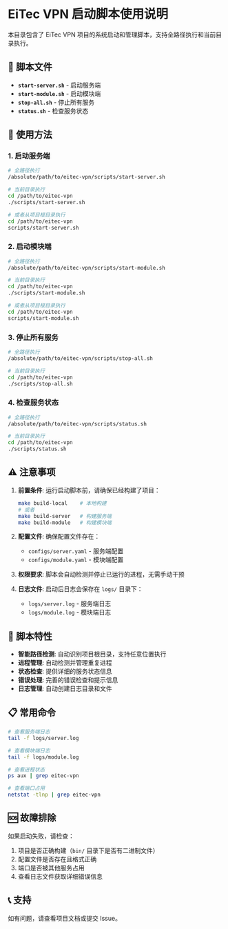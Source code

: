 # EiTec VPN 启动脚本使用说明

本目录包含了 EiTec VPN 项目的系统启动和管理脚本，支持全路径执行和当前目录执行。

## 📁 脚本文件

- **`start-server.sh`** - 启动服务端
- **`start-module.sh`** - 启动模块端  
- **`stop-all.sh`** - 停止所有服务
- **`status.sh`** - 检查服务状态

## 🚀 使用方法

### 1. 启动服务端

```bash
# 全路径执行
/absolute/path/to/eitec-vpn/scripts/start-server.sh

# 当前目录执行
cd /path/to/eitec-vpn
./scripts/start-server.sh

# 或者从项目根目录执行
cd /path/to/eitec-vpn
scripts/start-server.sh
```

### 2. 启动模块端

```bash
# 全路径执行
/absolute/path/to/eitec-vpn/scripts/start-module.sh

# 当前目录执行
cd /path/to/eitec-vpn
./scripts/start-module.sh

# 或者从项目根目录执行
cd /path/to/eitec-vpn
scripts/start-module.sh
```

### 3. 停止所有服务

```bash
# 全路径执行
/absolute/path/to/eitec-vpn/scripts/stop-all.sh

# 当前目录执行
cd /path/to/eitec-vpn
./scripts/stop-all.sh
```

### 4. 检查服务状态

```bash
# 全路径执行
/absolute/path/to/eitec-vpn/scripts/status.sh

# 当前目录执行
cd /path/to/eitec-vpn
./scripts/status.sh
```

## ⚠️ 注意事项

1. **前置条件**: 运行启动脚本前，请确保已经构建了项目：
   ```bash
   make build-local    # 本地构建
   # 或者
   make build-server   # 构建服务端
   make build-module   # 构建模块端
   ```

2. **配置文件**: 确保配置文件存在：
   - `configs/server.yaml` - 服务端配置
   - `configs/module.yaml` - 模块端配置

3. **权限要求**: 脚本会自动检测并停止已运行的进程，无需手动干预

4. **日志文件**: 启动后日志会保存在 `logs/` 目录下：
   - `logs/server.log` - 服务端日志
   - `logs/module.log` - 模块端日志

## 🔧 脚本特性

- **智能路径检测**: 自动识别项目根目录，支持任意位置执行
- **进程管理**: 自动检测并管理重复进程
- **状态检查**: 提供详细的服务状态信息
- **错误处理**: 完善的错误检查和提示信息
- **日志管理**: 自动创建日志目录和文件

## 📋 常用命令

```bash
# 查看服务端日志
tail -f logs/server.log

# 查看模块端日志  
tail -f logs/module.log

# 查看进程状态
ps aux | grep eitec-vpn

# 查看端口占用
netstat -tlnp | grep eitec-vpn
```

## 🆘 故障排除

如果启动失败，请检查：

1. 项目是否正确构建（`bin/` 目录下是否有二进制文件）
2. 配置文件是否存在且格式正确
3. 端口是否被其他服务占用
4. 查看日志文件获取详细错误信息

## 📞 支持

如有问题，请查看项目文档或提交 Issue。

